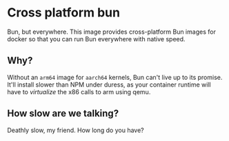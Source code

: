 # Cross platform bun

Bun, but everywhere.  This image provides cross-platform Bun images for docker so that
you can run Bun everywhere with native speed.

## Why?

Without an `arm64` image for `aarch64` kernels, Bun can't live up to its promise.  It'll
install slower than NPM under duress, as your container runtime will have to _virtualize_
the x86 calls to arm using qemu.

## How slow are we talking?

Deathly slow, my friend.  How long do you have?
